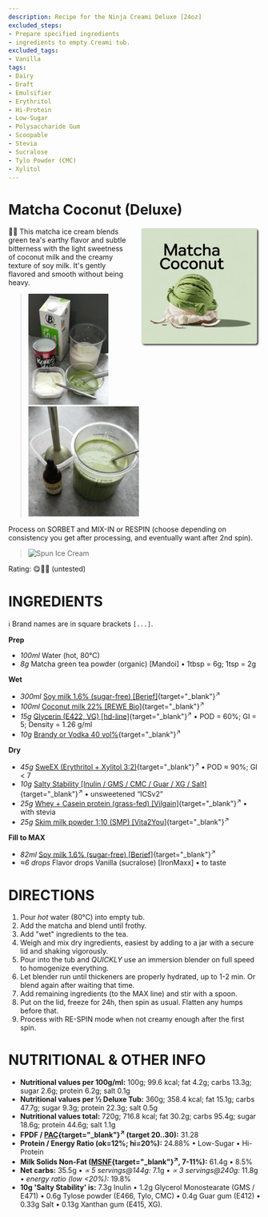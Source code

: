 ```yaml
---
description: Recipe for the Ninja Creami Deluxe [24oz]
excluded_steps:
- Prepare specified ingredients
- ingredients to empty Creami tub.
excluded_tags:
- Vanilla
tags:
- Dairy
- Draft
- Emulsifier
- Erythritol
- Hi-Protein
- Low-Sugar
- Polysaccharide Gum
- Scoopable
- Stevia
- Sucralose
- Tylo Powder (CMC)
- Xylitol
---
```

# Matcha Coconut (Deluxe)
<img style="float: right; margin-left: 1.5em;" width=240 alt="Logo" src="logo-matcha-coconut.png" />

🍵🥥 This matcha ice cream blends green tea's earthy flavor and subtle bitterness
with the light sweetness of coconut milk and the creamy texture of soy milk.
It's gently flavored and smooth without being heavy.

> <img width=160 alt="Some Ingredients" src="Matcha_2025-07-27_1.jpg" class="zoomable" />
> <img width=221 alt="Blending the Base" src="Matcha_2025-07-27_2.jpg" class="zoomable" />

Process on SORBET and MIX-IN or RESPIN (choose depending on consistency you get after processing, and eventually want after 2nd spin).

> <img width=360 alt="Spun Ice Cream" src="" class="zoomable" />

Rating: 😋🥥🍵 (untested)

# INGREDIENTS

ℹ️ Brand names are in square brackets `[...]`.

**Prep**

  - _100ml_ Water (hot, 80°C)
  - _8g_ Matcha green tea powder (organic) [Mandoi] • 1tbsp = 6g; 1tsp = 2g

**Wet**

  - _300ml_ [Soy milk 1.6% (sugar-free) \[Berief\]](/ice-creamery/info/ingredients/#soy-milk){target="_blank"}<sup>↗</sup>
  - _100ml_ [Coconut milk 22% \[REWE Bio\]](/ice-creamery/info/ingredients/#coconut-milk){target="_blank"}<sup>↗</sup>
  - _15g_ [Glycerin (E422, VG) \[hd-line\]](/ice-creamery/info/ingredients/#vegetable-glycerin-glycerol-vg-e422){target="_blank"}<sup>↗</sup> • POD = 60%; GI = 5; Density = 1.26 g/ml
  - _10g_ [Brandy or Vodka 40 vol%](/ice-creamery/info/ingredients/#alcohol-ethanol){target="_blank"}<sup>↗</sup>

**Dry**

  - _45g_ [SweEX (Erythritol + Xylitol 3:2)](/ice-creamery/info/ingredients/#sweex-erythritol-xylitol-blend){target="_blank"}<sup>↗</sup> • POD ≈ 90%; GI < 7
  - _10g_ [Salty Stability \[Inulin / GMS / CMC / Guar / XG / Salt\]](/ice-creamery/S/Salty%20Stability/){target="_blank"}<sup>↗</sup> • unsweetened “ICSv2”
  - _25g_ [Whey + Casein protein (grass-fed) \[Vilgain\]](/ice-creamery/info/ingredients/#whey-protein){target="_blank"}<sup>↗</sup> • with stevia
  - _25g_ [Skim milk powder 1:10 (SMP) \[Vita2You\]](/ice-creamery/info/ingredients/#skim-milk-powder-smp){target="_blank"}<sup>↗</sup>

**Fill to MAX**

  - _82ml_ [Soy milk 1.6% (sugar-free) \[Berief\]](/ice-creamery/info/ingredients/#soy-milk){target="_blank"}<sup>↗</sup>
  - _≈6 drops_ Flavor drops Vanilla (sucralose) [IronMaxx] • to taste

# DIRECTIONS

 1. Pour *hot* water (80°C) into empty tub.
 1. Add the matcha and blend until frothy.
 1. Add "wet" ingredients to the tea.
 1. Weigh and mix dry ingredients, easiest by adding to a jar with a secure lid and shaking vigorously.
 1. Pour into the tub and *QUICKLY* use an immersion blender on full speed to homogenize everything.
 1. Let blender run until thickeners are properly hydrated, up to 1-2 min. Or blend again after waiting that time.
 1. Add remaining ingredients (to the MAX line) and stir with a spoon.
 1. Put on the lid, freeze for 24h, then spin as usual. Flatten any humps before that.
 1. Process with RE-SPIN mode when not creamy enough after the first spin.

# NUTRITIONAL & OTHER INFO
- **Nutritional values per 100g/ml:** 100g; 99.6 kcal; fat 4.2g; carbs 13.3g; sugar 2.6g; protein 6.2g; salt 0.1g
- **Nutritional values per ½ Deluxe Tub:** 360g; 358.4 kcal; fat 15.1g; carbs 47.7g; sugar 9.3g; protein 22.3g; salt 0.5g
- **Nutritional values total:** 720g; 716.8 kcal; fat 30.2g; carbs 95.4g; sugar 18.6g; protein 44.6g; salt 1.1g
- **FPDF / [PAC](/ice-creamery/info/glossary/#potere-anti-congelante-pac){target="_blank"}<sup>↗</sup> (target 20..30):** 31.28
- **Protein / Energy Ratio (ok=12%; hi=20%):** 24.88% • Low-Sugar • Hi-Protein
- **Milk Solids Non-Fat ([MSNF](/ice-creamery/info/glossary/#milk-solids-not-fat-msnf){target="_blank"}<sup>↗</sup>, 7-11%):** 61.4g • 8.5%
- **Net carbs:** 35.5g • *∝ 5 servings@144g:* 7.1g • *∝ 3 servings@240g:* 11.8g • *energy ratio (low <20%):* 19.8%
- **10g 'Salty Stability' is:** 7.3g Inulin • 1.2g Glycerol Monostearate (GMS / E471) • 0.6g Tylose powder (E466, Tylo, CMC) • 0.4g Guar gum (E412) • 0.33g Salt • 0.13g Xanthan gum (E415, XG).
